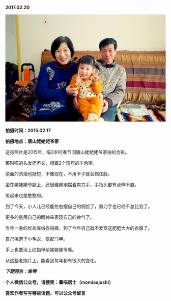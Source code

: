 
          
            
**2017.02.20**



![](img/51001-d4bab0793f494e8d.jpg)




**拍摄时间：2015.02.17**

**拍摄地点：唐山姥姥姥爷家**

这张照片是2015年，喵3岁时春节回唐山姥姥姥爷家拍的合影。

那时喵的头发还不长，梳着2个短短的羊角辫。

前面的刘海也挺短，不像现在，不用卡子就会挡住脸。

坐在姥姥姥爷腿上，还很稚嫩地摆着剪刀手，手指头都有点伸不直。

笑起来也是憨憨的。

到了今天，小人儿已经能左右摆自己的侧脸了，剪刀手也已经不总比划了。

更多的是用自己的眼神来表现自己的神气了。

当年一身的优衣库绒衣绒裤，到了今年自己就不爱穿这肥肥大大的衣服了。

自己挑选了小毛衣，搭配马甲。

手上也要涂上红指甲给姥姥姥爷看。

从这些老照片上，能看到每年都有很大的变化。


***下期预告：练琴***


**个人微信公众号，请搜索：摹喵居士（momiaojushi）**

**喜欢作者写写哪些话题，可以公众号留言**

          
        